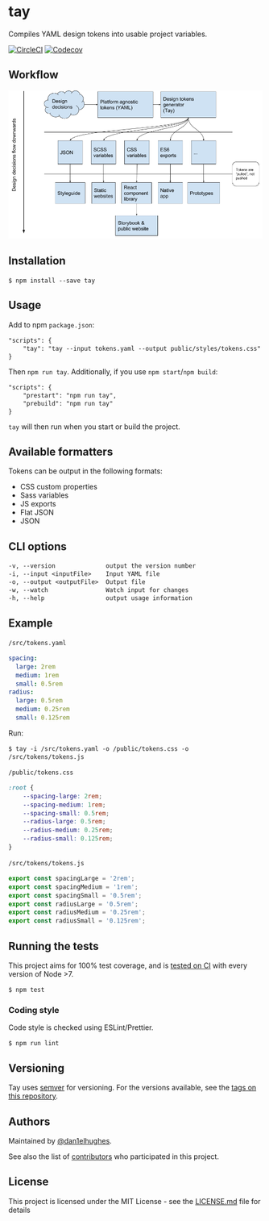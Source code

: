# tay

Compiles YAML design tokens into usable project variables.

[![CircleCI](https://circleci.com/gh/dan1elhughes/tay.svg?style=svg)](https://circleci.com/gh/dan1elhughes/tay)
[![Codecov](https://codecov.io/gh/dan1elhughes/tay/branch/master/graph/badge.svg)](https://codecov.io/gh/dan1elhughes/tay)

## Workflow

![Workflow](/assets/Design%20workflow.png)

## Installation

```
$ npm install --save tay
```

## Usage

Add to npm `package.json`:

```
"scripts": {
	"tay": "tay --input tokens.yaml --output public/styles/tokens.css"
}
```

Then `npm run tay`. Additionally, if you use `npm start`/`npm build`:

```
"scripts": {
	"prestart": "npm run tay",
	"prebuild": "npm run tay"
}
```

`tay` will then run when you start or build the project.

## Available formatters

Tokens can be output in the following formats:

- CSS custom properties
- Sass variables
- JS exports
- Flat JSON
- JSON

## CLI options

```
-v, --version              output the version number
-i, --input <inputFile>    Input YAML file
-o, --output <outputFile>  Output file
-w, --watch                Watch input for changes
-h, --help                 output usage information
```

## Example

`/src/tokens.yaml`

```yaml
spacing:
  large: 2rem
  medium: 1rem
  small: 0.5rem
radius:
  large: 0.5rem
  medium: 0.25rem
  small: 0.125rem
```

Run:

```shell
$ tay -i /src/tokens.yaml -o /public/tokens.css -o /src/tokens/tokens.js
```

`/public/tokens.css`

```css
:root {
	--spacing-large: 2rem;
	--spacing-medium: 1rem;
	--spacing-small: 0.5rem;
	--radius-large: 0.5rem;
	--radius-medium: 0.25rem;
	--radius-small: 0.125rem;
}
```

`/src/tokens/tokens.js`

```js
export const spacingLarge = '2rem';
export const spacingMedium = '1rem';
export const spacingSmall = '0.5rem';
export const radiusLarge = '0.5rem';
export const radiusMedium = '0.25rem';
export const radiusSmall = '0.125rem';
```

## Running the tests

This project aims for 100% test coverage, and is [tested on CI](https://circleci.com/gh/dan1elhughes/tay) with every version of Node >7.

```
$ npm test
```

### Coding style

Code style is checked using ESLint/Prettier.

```
$ npm run lint
```

## Versioning

Tay uses [semver](http://semver.org/) for versioning. For the versions available, see the [tags on this repository](https://github.com/dan1elhughes/tay/tags).

## Authors

Maintained by [@dan1elhughes](https://github.com/dan1elhughes).

See also the list of [contributors](https://github.com/dan1elhughes/tay/contributors) who participated in this project.

## License

This project is licensed under the MIT License - see the [LICENSE.md](LICENSE.md) file for details
